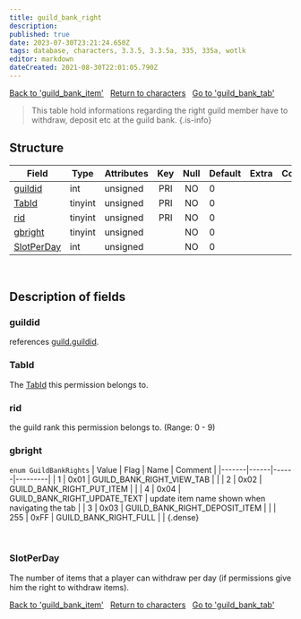 ```yaml
---
title: guild_bank_right
description: 
published: true
date: 2023-07-30T23:21:24.650Z
tags: database, characters, 3.3.5, 3.3.5a, 335, 335a, wotlk
editor: markdown
dateCreated: 2021-08-30T22:01:05.790Z
---
```


<a href="https://trinitycore.info/en/database/335/characters/guild_bank_item" class="mt-5 v-btn v-btn--depressed v-btn--flat v-btn--outlined theme--light v-size--default darkblue--text text--lighten-3"><span class="v-btn__content"><i aria-hidden="true" class="v-icon notranslate v-icon--left mdi mdi-arrow-left theme--light"></i><span>Back to 'guild_bank_item'</span></span></a>&nbsp;&nbsp;&nbsp;<a href="https://trinitycore.info/en/database/335/characters/home" class="mt-5 v-btn v-btn--depressed v-btn--flat v-btn--outlined theme--light v-size--default darkblue--text text--lighten-3"><span class="v-btn__content"><i aria-hidden="true" class="v-icon notranslate v-icon--left mdi mdi-home-outline theme--light"></i><span>Return to characters</span></span></a>&nbsp;&nbsp;&nbsp;<a href="https://trinitycore.info/en/database/335/characters/guild_bank_tab" class="mt-5 v-btn v-btn--depressed v-btn--flat v-btn--outlined theme--light v-size--default darkblue--text text--lighten-3"><span class="v-btn__content"><span>Go to 'guild_bank_tab'</span><i aria-hidden="true" class="v-icon notranslate v-icon--right mdi mdi-arrow-right theme--light"></i></span></a>

> This table hold informations regarding the right guild member have to withdraw, deposit etc at the guild bank.
{.is-info}


## Structure

| Field | Type | Attributes | Key | Null | Default | Extra | Comment |
| --- | --- | --- | :---: | :---: | --- | --- | --- |
| [guildid](#guildid) | int | unsigned | PRI | NO | 0 |  |  |
| [TabId](#tabid) | tinyint | unsigned | PRI | NO | 0 |  |  |
| [rid](#rid) | tinyint | unsigned | PRI | NO | 0 |  |  |
| [gbright](#gbright) | tinyint | unsigned |  | NO | 0 |  |  |
| [SlotPerDay](#slotperday) | int | unsigned |  | NO | 0 |  |  |
&nbsp;
## Description of fields

### guildid
references [guild.guildid](../characters/guild#guildid).
&nbsp;

### TabId
The [TabId](../characters/guild_bank_tab#tabid) this permission belongs to.
&nbsp;

### rid
the guild rank this permission belongs to.
(Range: 0 - 9)
&nbsp;

### gbright
`enum GuildBankRights`
| Value | Flag | Name | Comment |
|-------|------|------|---------|
| 1 | 0x01 | GUILD_BANK_RIGHT_VIEW_TAB |  |
| 2 | 0x02 | GUILD_BANK_RIGHT_PUT_ITEM |  |
| 4 | 0x04 | GUILD_BANK_RIGHT_UPDATE_TEXT | update item name shown when navigating the tab |
| 3 | 0x03 | GUILD_BANK_RIGHT_DEPOSIT_ITEM |  |
| 255 | 0xFF | GUILD_BANK_RIGHT_FULL |  |
{.dense}

&nbsp;

### SlotPerDay
The number of items that a player can withdraw per day (if permissions give him the right to withdraw items).
&nbsp;

<a href="https://trinitycore.info/en/database/335/characters/guild_bank_item" class="mt-5 v-btn v-btn--depressed v-btn--flat v-btn--outlined theme--light v-size--default darkblue--text text--lighten-3"><span class="v-btn__content"><i aria-hidden="true" class="v-icon notranslate v-icon--left mdi mdi-arrow-left theme--light"></i><span>Back to 'guild_bank_item'</span></span></a>&nbsp;&nbsp;&nbsp;<a href="https://trinitycore.info/en/database/335/characters/home" class="mt-5 v-btn v-btn--depressed v-btn--flat v-btn--outlined theme--light v-size--default darkblue--text text--lighten-3"><span class="v-btn__content"><i aria-hidden="true" class="v-icon notranslate v-icon--left mdi mdi-home-outline theme--light"></i><span>Return to characters</span></span></a>&nbsp;&nbsp;&nbsp;<a href="https://trinitycore.info/en/database/335/characters/guild_bank_tab" class="mt-5 v-btn v-btn--depressed v-btn--flat v-btn--outlined theme--light v-size--default darkblue--text text--lighten-3"><span class="v-btn__content"><span>Go to 'guild_bank_tab'</span><i aria-hidden="true" class="v-icon notranslate v-icon--right mdi mdi-arrow-right theme--light"></i></span></a>
